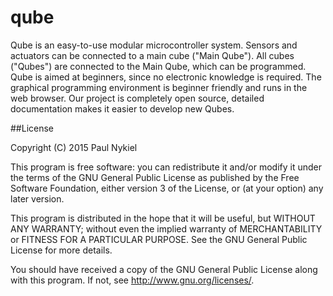 # qube
Qube is an easy-to-use modular microcontroller system. Sensors and actuators can be connected to a main cube ("Main Qube"). All cubes ("Qubes") are connected to the Main Qube, which can be programmed. Qube is aimed at beginners, since no electronic knowledge is required. The graphical programming environment is beginner friendly and runs in the web browser. Our project is completely open source, detailed documentation makes it easier to develop new Qubes.

##License

Copyright (C) 2015  Paul Nykiel

This program is free software: you can redistribute it and/or modify
it under the terms of the GNU General Public License as published by
the Free Software Foundation, either version 3 of the License, or
(at your option) any later version.


This program is distributed in the hope that it will be useful,
but WITHOUT ANY WARRANTY; without even the implied warranty of
MERCHANTABILITY or FITNESS FOR A PARTICULAR PURPOSE.  See the
GNU General Public License for more details.


You should have received a copy of the GNU General Public License
along with this program.  If not, see <http://www.gnu.org/licenses/>.
